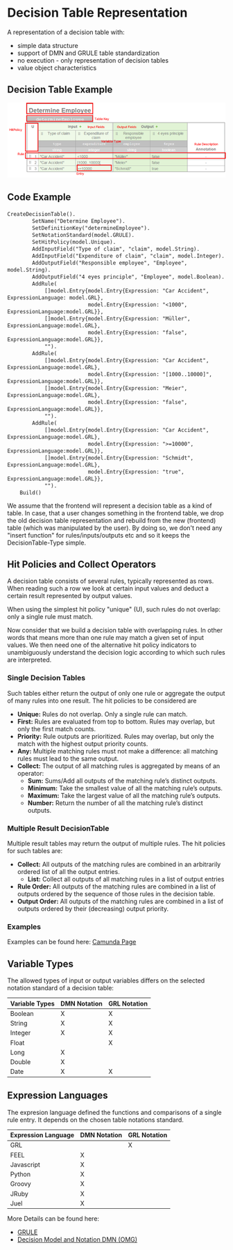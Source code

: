 # Decision Table Representation
A representation of a decision table with: 
* simple data structure
* support of DMN and GRULE table standardization
* no execution - only representation of decision tables 
* value object characteristics
## Decision Table Example
![Image of Decision Table](img.png)

## Code Example
```
CreateDecisionTable().
		SetName("Determine Employee").
		SetDefinitionKey("determineEmployee").
		SetNotationStandard(model.GRULE).
		SetHitPolicy(model.Unique).
		AddInputField("Type of claim", "claim", model.String).
		AddInputField("Expenditure of claim", "claim", model.Integer).
		AddOutputField("Responsible employee", "Employee", model.String).
		AddOutputField("4 eyes principle", "Employee", model.Boolean).
		AddRule(
			[]model.Entry{model.Entry{Expression: "Car Accident", ExpressionLanguage: model.GRL},
				          model.Entry{Expression: "<1000", ExpressionLanguage:model.GRL}},
			[]model.Entry{model.Entry{Expression: "Müller", ExpressionLanguage:model.GRL},
				          model.Entry{Expression: "false", ExpressionLanguage:model.GRL}},
			"").
		AddRule(
			[]model.Entry{model.Entry{Expression: "Car Accident", ExpressionLanguage:model.GRL},
				          model.Entry{Expression: "[1000..10000]", ExpressionLanguage:model.GRL}},
			[]model.Entry{model.Entry{Expression: "Meier", ExpressionLanguage:model.GRL},
				          model.Entry{Expression: "false", ExpressionLanguage:model.GRL}},
			"").
		AddRule(
			[]model.Entry{model.Entry{Expression: "Car Accident", ExpressionLanguage:model.GRL},
				          model.Entry{Expression: ">=10000", ExpressionLanguage:model.GRL}},
			[]model.Entry{model.Entry{Expression: "Schmidt", ExpressionLanguage:model.GRL},
				          model.Entry{Expression: "true", ExpressionLanguage:model.GRL}},
			"").
	Build()
```

We assume that the frontend will represent a decision table as a kind of table. In case, that a user changes something in the frontend table, we drop the old decision table representation and rebuild from the new 
(frontend) table (which was manipulated by the user). By doing so, we don't need any "insert function" for rules/inputs/outputs etc and so it keeps the DecisionTable-Type simple. 

## Hit Policies and Collect Operators
A decision table consists of several rules, typically represented as rows. When reading such a row we look at certain input values and deduct a certain result represented by output values. 

When using the simplest hit policy "unique" (U), such rules do not overlap: only a single rule must match. 

Now consider that we build a decision table with overlapping rules. In other words that means more than one rule may match a given set of input values. We then need one of the alternative hit policy indicators to unambiguously understand the decision logic according to which such rules are interpreted.

### Single Decision Tables 
Such tables either return the output of only one rule or aggregate the output of many rules into one result. The hit policies to be considered are
* **Unique:** Rules do not overlap. Only a single rule can match.
* **First:** Rules are evaluated from top to bottom. Rules may overlap, but only the first match counts.
* **Priority:** Rule outputs are prioritized. Rules may overlap, but only the match with the highest output priority counts.
* **Any:** Multiple matching rules must not make a difference: all matching rules must lead to the same output.
* **Collect:** The output of all matching rules is aggregated by means of an operator:
    * **Sum:** Sums/Add all outputs of the matching rule’s distinct outputs.
    * **Minimum:** Take the smallest value of all the matching rule’s outputs.
    * **Maximum:** Take the largest value of all the matching rule’s outputs.
    * **Number:** Return the number of all the matching rule’s distinct outputs. 

### Multiple Result DecisionTable
Multiple result tables may return the output of multiple rules. The hit policies for such tables are:

* **Collect:** All outputs of the matching rules are combined in an arbitrarily ordered list of all the output entries.
  * **List:** Collect all outputs of all matching rules in a list of output entries
* **Rule Order:** All outputs of the matching rules are combined in a list of outputs ordered by the sequence of those rules in the decision table.
* **Output Order:** All outputs of the matching rules are combined in a list of outputs ordered by their (decreasing) output priority.

### Examples
Examples can be found here: [Camunda Page](https://camunda.com/best-practices/choosing-the-dmn-hit-policy/#_knowing_the_dmn_hit_policy_strong_basics_strong)

## Variable Types
The allowed types of input or output variables differs on the selected notation standard of a decision table:

Variable Types | DMN Notation | GRL Notation
------------ | ---------------|--------------
Boolean|X|X
String|X|X
Integer|X|X
Float||X   
Long|X|    
Double|X|  
Date|X|X    

## Expression Languages
The expresion language defined the functions and comparisons of a single rule entry. It depends on the chosen table notations standard.

Expression Language | DMN Notation | GRL Notation   
------------ | ---------------|--------------  	
GRL| |X
FEEL|X|       
Javascript|X|
Python|X|     
Groovy|X|     
JRuby|X|      
Juel|X|       
       
More Details can be found here:
* [GRULE](http://hyperjumptech.viewdocs.io/grule-rule-engine/GRL_en/)
* [Decision Model and Notation DMN (OMG)](https://www.omg.org/spec/DMN/1.2/PDF)
